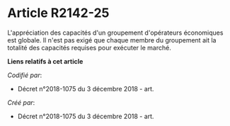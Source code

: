 # Article R2142-25

L'appréciation des capacités d'un groupement d'opérateurs économiques est globale. Il n'est pas exigé que chaque membre du
groupement ait la totalité des capacités requises pour exécuter le marché.

**Liens relatifs à cet article**

_Codifié par_:

  - Décret n°2018-1075 du 3 décembre 2018 - art.

_Créé par_:

  - Décret n°2018-1075 du 3 décembre 2018 - art.
